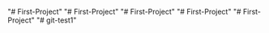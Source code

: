 "# First-Project" 
"# First-Project" 
"# First-Project" 
"# First-Project" 
"# First-Project" 
"# git-test1" 
